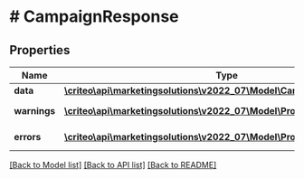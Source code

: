 # # CampaignResponse

## Properties

Name | Type | Description | Notes
------------ | ------------- | ------------- | -------------
**data** | [**\criteo\api\marketingsolutions\v2022_07\Model\CampaignReadResource**](CampaignReadResource.md) |  | [optional]
**warnings** | [**\criteo\api\marketingsolutions\v2022_07\Model\ProblemDetails[]**](ProblemDetails.md) |  | [optional] [readonly]
**errors** | [**\criteo\api\marketingsolutions\v2022_07\Model\ProblemDetails[]**](ProblemDetails.md) |  | [optional] [readonly]

[[Back to Model list]](../../README.md#models) [[Back to API list]](../../README.md#endpoints) [[Back to README]](../../README.md)
